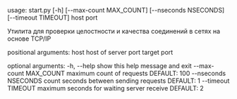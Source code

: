 usage: start.py [-h] [--max-count MAX_COUNT] [--nseconds NSECONDS]
                [--timeout TIMEOUT]
                host port

Утилита для проверки целостности и качества соединений в сетях на основе
TCP/IP

positional arguments:
  host                  host of server
  port                  target port

optional arguments:
  -h, --help            show this help message and exit
  --max-count MAX_COUNT
                        maximum count of requests DEFAULT: 100
  --nseconds NSECONDS   count seconds between sending requests DEFAULT: 1
  --timeout TIMEOUT     maximum seconds for waiting server receive DEFAULT: 2
